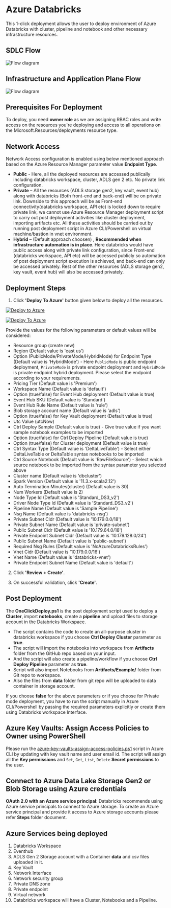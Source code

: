 # Azure Databricks

This 1-click deployment allows the user to deploy environment of Azure Databricks with cluster, pipeline and notebook and other necessary infrastructure resources.

## SDLC Flow

![Flow diagram](./assets/Development_FlowChart.png)

## Infrastructure and Application Plane Flow

![Flow diagram](./assets/Databricks_Deployment_Workflow.png)

## Prerequisites For Deployment

To deploy, you need **owner role** as we are assigning RBAC roles and write access on the resources you're deploying and access to all operations on the Microsoft.Resources/deployments resource type.

## Network Access
 
Network Access configuration is enabled using below mentioned approach based on the Azure Resource Manager parameter value **Endpoint Type**.
- **Public** - Here, all the deployed resources are accessed publically including databricks workspace, cluster, ADLS gen 2 etc. No private link configuration. 
- **Private** – All the resources (ADLS storage gen2, key vault, event hub) along with databricks (Both front-end and back-end) will be on private link. Downside to this approach will be as Front-end connectivity(databricks workspace, API etc) is locked down to require private link, we cannot use Azure Resource Manager deployment script to carry out post deployment activities like cluster deployment, importing artifacts etc. All these activities should be carried out by running post deployment script in Azure CLI/Powershell on virtual machine/bastion in vnet environment.
- **Hybrid** – (Default approach choosen) , **Recommended when infrastructure automation is in place**. Here databricks would have public access along with private link configuration, since Front-end (databricks workspace, API etc) will be accessed publicly so automation of post deployment script execution is achieved, and back-end can only be accessed privately. Rest of the other resources (ADLS storage gen2, key vault, event hub) will also be accessed privately.

## Deployment Steps

1. Click **'Deploy To Azure'** button given below to deploy all the resources.

[![Deploy to Azure](https://aka.ms/deploytoazurebutton)](https://portal.azure.com/#create/Microsoft.Template/uri/https%3A%2F%2Fraw.githubusercontent.com%2FDatabricksFactory%2Fdatabricks-migration%2Fdev%2Fmain.json)

[![Deploy To Azure](https://docs.microsoft.com/en-us/azure/templates/media/deploy-to-azure.svg)](https://portal.azure.com/#blade/Microsoft_Azure_CreateUIDef/CustomDeploymentBlade/uri/https%3A%2F%2Fraw.githubusercontent.com%2FDatabricksFactory%2Fdatabricks-migration%2Fdev%2Fmain.json/uiFormDefinitionUri/https%3A%2F%2Fraw.githubusercontent.com%2FDatabricksFactory%2Fdatabricks-migration%2Fdev%2Fmainui.json)


Provide the values for the following parameters or default values will be considered:
- Resource group (create new) 
- Region (Default value is 'east us') 
- Option (PublicMode/PrivateMode/HybridMode) for Endpoint Type (Default value is 'HybridMode') - Here ```PublicMode``` is public endpoint deployment, ```PrivateMode``` is private endpoint deployment and ```HybridMode``` is private endpoint hybrid deployment. Please select the endpoint according to your requirements. 
- Pricing Tier (Default value is 'Premium')
- Workspace Name (Default value is 'default')
- Option (true/false) for Event Hub deployment (Default value is true)
- Event Hub SKU (Default value is 'Standard')
- Event Hub Rule Name (Default value is 'rule')
- Blob storage account name (Default value is 'adls')
- Option (true/false) for Key Vault deployment (Default value is true)
- Utc Value (utcNow)
- Ctrl Deploy Sample (Default value is true) - Give true value if you want sample notebook examples to be imported
- Option (true/false) for Ctrl Deploy Pipeline  (Default value is true)
- Option (true/false) for Cluster deployment (Default value is true)
- Ctrl Syntax Type (Default value is 'DeltaLiveTable') - Select either DeltaLiveTable or DeltaTable syntax notebooks to be imported
- Ctrl Source Notebook (Default value is 'RawFileSource') - Select which source notebook to be imported from the syntax parameter you selected above
- Cluster name (Default value is 'dbcluster')
- Spark Version (Default value is '11.3.x-scala2.12')
- Auto Termination Minutes(cluster) (Default value is 30)
- Num Workers (Default value is 2)
- Node Type Id (Default value is 'Standard_DS3_v2')
- Driver Node Type Id (Default value is 'Standard_DS3_v2')
- Pipeline Name (Default value is 'Sample Pipeline')
- Nsg Name (Default value is 'databricks-nsg')
- Private Subnet Cidr (Default value is '10.179.0.0/18')
- Private Subnet Name (Default value is 'private-subnet')
- Public Subnet Cidr (Default value is '10.179.64.0/18')
- Private Endpoint Subnet Cidr (Default value is '10.179.128.0/24')
- Public Subnet Name (Default value is 'public-subnet')
- Required Nsg Rules (Default value is 'NoAzureDatabricksRules')
- Vnet Cidr (Default value is '10.179.0.0/16')
- Vnet Name (Default value is 'databricks-vnet')
- Private Endpoint Subnet Name (Default value is 'default')

2. Click **'Review + Create'**.

3. On successful validation, click **'Create'**.

## Post Deployment

The **OneClickDeploy.ps1** is the post deployment script used to deploy a **Cluster**, import **notebooks**, create a **pipeline** and upload files to storage account in the Databricks Workspace.
- The script contains the code to create an all-purpose cluster in databricks workspace if you choose **Ctrl Deploy Cluster** parameter as **true**.
- The script will import the notebooks into workspace from **Artifacts** folder from the GitHub repo based on your input.
- And the script will also create a pipeline/workflow if you choose **Ctrl Deploy Pipeline** parameter as **true**.
- Script will also import Notebooks from **Artifacts/Example/** folder from Git repo to workspace.
- Also the files from **data** folder from git repo will be uploaded to data container in storage account.

If you choose **false** for the above parameters or if you choose for Private mode deployment, you have to run the script manually in Azure CLI/Powershell by passing the required parameters explicitly or create them using Databricks workspace Interface. 

## Azure Key Vaults: Assign Access Policies to Owner using PowerShell

Please run the [azure-key-vaults-assign-access-policies.ps1](https://raw.githubusercontent.com/DatabricksFactory/databricks-migration/dev/azure-key-vaults-assign-access-policies.ps1) script in Azure CLI by updating with key vault name and user email id. The script will assign all the **Key permissions** and ```Set```, ```Get```, ```List```, ```Delete``` **Secret permissions** to the user.

## Connect to Azure Data Lake Storage Gen2 or Blob Storage using Azure credentials

**OAuth 2.0 with an Azure service principal**: Databricks recommends using Azure service principals to connect to Azure storage. To create an Azure service principal and provide it access to Azure storage accounts please refer **Steps** folder document.

## Azure Services being deployed

1. Databricks Workspace
2. Eventhub
3. ADLS Gen 2 Storage account with a Container **data** and csv files uploaded in it.
4. Key Vault
5. Network Interface
6. Network security group
7. Private DNS zone
8. Private endpoint
9. Virtual network
10. Databricks workspace will have a Cluster, Notebooks and a Pipeline.
